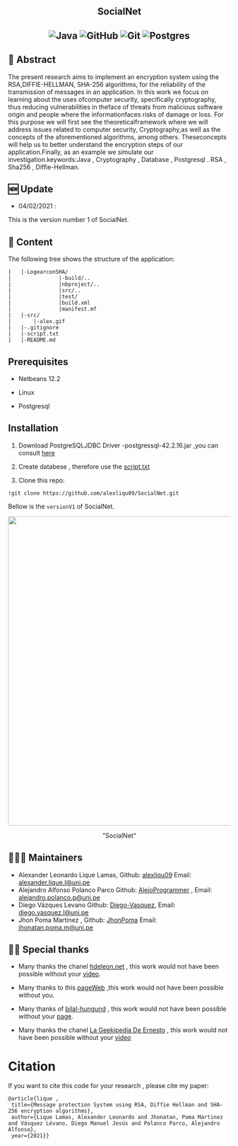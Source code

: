 <h2 align="center">
<p> SocialNet  </p>
</h2>
<h2 align="center">
<img alt="Java"  src= "https://img.shields.io/badge/java-%23ED8B00.svg?&style=for-the-badge&logo=java&logoColor=white"/>
<img alt="GitHub" src="https://img.shields.io/badge/github%20-%23121011.svg?&style=for-the-badge&logo=github&logoColor=white" />
<img alt="Git" src="https://img.shields.io/badge/git%20-%23F05033.svg?&style=for-the-badge&logo=git&logoColor=white" />
<img alt="Postgres" src="https://img.shields.io/badge/postgres-%23316192.svg?&style=for-the-badge&logo=postgresql&logoColor=white" />
<p></p>
<p></p>
</h2>

## 📜 Abstract

The present research aims to implement an encryption system using the RSA,DIFFIE-HELLMAN, SHA-256 algorithms, for the reliability of the transmission of messages in an application. In this work we focus on learning about the uses ofcomputer security, specifically cryptography, thus reducing vulnerabilities in theface of threats from malicious software origin and people where the informationfaces risks of damage or loss.  For this purpose we will first see the theoreticalframework where we will address issues related to computer security, Cryptography,as well as the concepts of the aforementioned algorithms, among others.  Theseconcepts will help us to better understand the encryption steps of our application.Finally, as an example we simulate our investigation.keywords:Java , Cryptography , Database , Postgresql . RSA , Sha256 , Diffie-Hellman.

## 🆕 Update
- 04/02/2021 :

 This is the version number 1 of SocialNet.

## 📖 Content

The following tree shows the structure of the application:

```
|   |-LogearconSHA/
|               |-build/..
|               |nbproject/..
|               |src/..
|               |test/   
|               |build.xml
|               |manifest.mf  
|   |-src/
|       |-alex.gif
|   |-.gitignore
|   |-script.txt
|   |-README.md
```

## Prerequisites

- Netbeans 12.2 

- Linux

- Postgresql

## Installation

1. Download PostgreSQLJDBC Driver -postgressql-42.2.16.jar ,you can consult [here](https://jdbc.postgresql.org/download.html)

2. Create databese , therefore use the [script.txt](https://github.com/alexliqu09/SocialNet/blob/main/script.txt)

3. Clone this repo:
```
!git clone https://github.com/alexliqu09/SocialNet.git

```

Bellow is the ```versionV1``` of SocialNet.
 
<p align="center">

<img src="src/alex.gif" width="700"/>

<p align="center">"SocialNet"</p>

</p align="center">

## 👨🏽‍💻 Maintainers

* Alexander Leonardo Lique Lamas, Github: [alexliqu09](https://github.com/alexliqu09) Email: alexander.lique.l@uni.pe
* Alejandro Alfonso Polanco Parco Github: [AlejoProgrammer](https://github.com/AlejoProgrammer) , Email: alejandro.polanco.p@uni.pe 
* Diego Vázques Levano Github: [Diego-Vasquez](https://github.com/Diego-Vasquez), Email: diego.vasquez.l@uni.pe  
* Jhon Poma Martinez , Github: [JhonPoma](https://github.com/JhonPoma) Email: jhonatan.poma.m@uni.pe 

## 🙏🏽 Special thanks

* Many thanks the chanel [hdeleon.net](https://www.youtube.com/channel/UCDUdeFslCNoM29MAlZOfdWQ) , this work would not have been possible without your [video](https://www.youtube.com/watch?v=7Opd2EjrqnM&t=1s).

* Many thanks to this [pageWeb](https://stackoverflow.com/questions/14642125/i-need-to-primitive-root-of-prime-number) ,this work would not have been possible without you.

* Many thanks of [bilal-hungund](https://auth.geeksforgeeks.org/user/bilal-hungund/articles) , this work would not have been possible without your [page]([code]https://www.geeksforgeeks.org/sha-256-hash-in-java/).

* Many thanks the chanel [La Geekipedia De Ernesto](https://www.youtube.com/channel/UCeEW6PHNJlIwI-rKChmqqkw) , this work would not have been possible without your [video](https://www.youtube.com/watch?v=xGzeEUHcsj8)

# Citation

If you want to cite this code for your research , please cite my paper:
```
@article{lique , 
 title={Message protection System using RSA, Diffie Hellman and SHA-256 encryption algorithms}, 
 author={Lique Lamas, Alexander Leonardo and Jhonatan, Poma Martinez and Vásquez Lévano, Diego Manuel Jesús and Polanco Parco, Alejandro Alfonso},
 year={2021}}
 ```